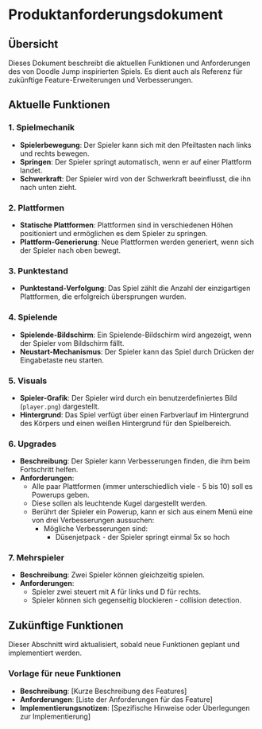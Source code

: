 # Produktanforderungsdokument

## Übersicht
Dieses Dokument beschreibt die aktuellen Funktionen und Anforderungen des von Doodle Jump inspirierten Spiels. Es dient auch als Referenz für zukünftige Feature-Erweiterungen und Verbesserungen.

## Aktuelle Funktionen

### 1. Spielmechanik
- **Spielerbewegung**: Der Spieler kann sich mit den Pfeiltasten nach links und rechts bewegen.
- **Springen**: Der Spieler springt automatisch, wenn er auf einer Plattform landet.
- **Schwerkraft**: Der Spieler wird von der Schwerkraft beeinflusst, die ihn nach unten zieht.

### 2. Plattformen
- **Statische Plattformen**: Plattformen sind in verschiedenen Höhen positioniert und ermöglichen es dem Spieler zu springen.
- **Plattform-Generierung**: Neue Plattformen werden generiert, wenn sich der Spieler nach oben bewegt.

### 3. Punktestand
- **Punktestand-Verfolgung**: Das Spiel zählt die Anzahl der einzigartigen Plattformen, die erfolgreich übersprungen wurden.

### 4. Spielende
- **Spielende-Bildschirm**: Ein Spielende-Bildschirm wird angezeigt, wenn der Spieler vom Bildschirm fällt.
- **Neustart-Mechanismus**: Der Spieler kann das Spiel durch Drücken der Eingabetaste neu starten.

### 5. Visuals
- **Spieler-Grafik**: Der Spieler wird durch ein benutzerdefiniertes Bild (`player.png`) dargestellt.
- **Hintergrund**: Das Spiel verfügt über einen Farbverlauf im Hintergrund des Körpers und einen weißen Hintergrund für den Spielbereich.

### 6. Upgrades
- **Beschreibung**: Der Spieler kann Verbesserungen finden, die ihm beim Fortschritt helfen.
- **Anforderungen**: 
  - Alle paar Plattformen (immer unterschiedlich viele - 5 bis 10) soll es Powerups geben.
  - Diese sollen als leuchtende Kugel dargestellt werden. 
  - Berührt der Spieler ein Powerup, kann er sich aus einem Menü eine von drei Verbesserungen aussuchen:
    - Mögliche Verbesserungen sind:
      - Düsenjetpack - der Spieler springt einmal 5x so hoch

### 7. Mehrspieler
- **Beschreibung**: Zwei Spieler können gleichzeitig spielen.
- **Anforderungen**:
  - Spieler zwei steuert mit A für links und D für rechts.
  - Spieler können sich gegenseitig blockieren - collision detection.

## Zukünftige Funktionen
Dieser Abschnitt wird aktualisiert, sobald neue Funktionen geplant und implementiert werden.

### Vorlage für neue Funktionen
- **Beschreibung**: [Kurze Beschreibung des Features]
- **Anforderungen**: [Liste der Anforderungen für das Feature]
- **Implementierungsnotizen**: [Spezifische Hinweise oder Überlegungen zur Implementierung]